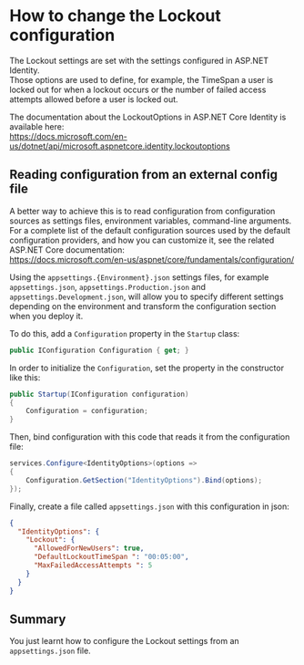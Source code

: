# How to change the Lockout configuration

The Lockout settings are set with the settings configured in ASP.NET Identity.  
Those options are used to define, for example, the TimeSpan a user is locked out for when a lockout occurs or the number of failed access attempts allowed before a user is locked out.   

The documentation about the LockoutOptions in ASP.NET Core Identity is available here:  
https://docs.microsoft.com/en-us/dotnet/api/microsoft.aspnetcore.identity.lockoutoptions

## Reading configuration from an external config file

A better way to achieve this is to read configuration from configuration sources as settings files, environment variables, command-line arguments. For a complete list of the default configuration sources used by the default configuration providers, and how you can customize it, see the related ASP.NET Core documentation:  
https://docs.microsoft.com/en-us/aspnet/core/fundamentals/configuration/

Using the `appsettings.{Environment}.json` settings files, for example `appsettings.json`, `appsettings.Production.json` and `appsettings.Development.json`, will allow you to specify different settings depending on the environment and transform the configuration section when you deploy it.

To do this, add a `Configuration` property in the `Startup` class:

```csharp
public IConfiguration Configuration { get; }
```

In order to initialize the `Configuration`, set the property in the constructor like this:

```csharp
public Startup(IConfiguration configuration)
{
    Configuration = configuration;
}
```

Then, bind configuration with this code that reads it from the configuration file:

```csharp
services.Configure<IdentityOptions>(options =>
{
    Configuration.GetSection("IdentityOptions").Bind(options);
});
```
 
Finally, create a file called `appsettings.json` with this configuration in json:

```json
{  
  "IdentityOptions": {
    "Lockout": {
      "AllowedForNewUsers": true,
      "DefaultLockoutTimeSpan ": "00:05:00",
      "MaxFailedAccessAttempts ": 5
    }
  }
}
```

## Summary

You just learnt how to configure the Lockout settings from an `appsettings.json` file.
